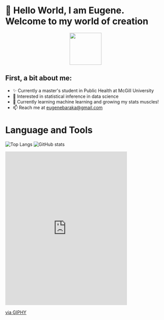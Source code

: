 # 👋 Hello World, I am Eugene. Welcome to my world of creation
<div id="header" align="center">
  <img src="https://giphy.com/embed/M9gbBd9nbDrOTu1Mqx" width="100"/>
</div>

## First, a bit about me:
- ✨ Currently a master's student in Public Health at McGill University
- 👀 Interested in statistical inference in data science
- 🌱 Currently learning machine learning and growing my stats muscles!
- 📫 Reach me at eugenebaraka@gmail.com

<!---
eugenebaraka/eugenebaraka is a ✨ special ✨ repository because its `README.md` (this file) appears on your GitHub profile.
You can click the Preview link to take a look at your changes.
--->


# Language and Tools
![Top Langs](https://github-readme-stats.vercel.app/api/top-langs/?username=eugenebaraka&theme=solarized-dark) ![GitHub stats](https://github-readme-stats.vercel.app/api?username=eugenebaraka&show_icons=true&theme=tokyonight)


<iframe src="https://giphy.com/embed/M9gbBd9nbDrOTu1Mqx" width="382" height="480" frameBorder="0" class="giphy-embed" allowFullScreen></iframe><p><a href="https://giphy.com/gifs/hacktiv8-coding-codingfromhome-fromhome-M9gbBd9nbDrOTu1Mqx">via GIPHY</a></p>
